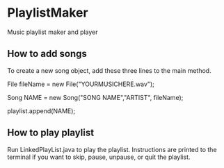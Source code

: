 # PlaylistMaker
Music playlist maker and player

## How to add songs
To create a new song object, add these three lines to the main method. 

File fileName = new File("YOURMUSICHERE.wav");

Song NAME = new Song("SONG NAME","ARTIST", fileName);

playlist.append(NAME);

## How to play playlist

Run LinkedPlayList.java to play the playlist. Instructions are printed to the terminal if you want to skip, pause, unpause, or quit the playlist.
